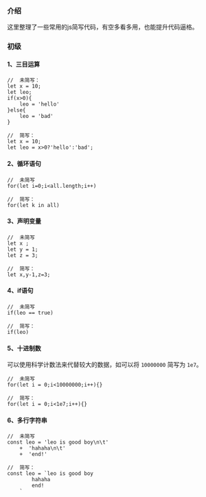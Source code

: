### 介绍
这里整理了一些常用的js简写代码，有空多看多用，也能提升代码逼格。

### 初级
#### 1、三目运算
```
//  未简写：
let x = 10;
let leo;
if(x>0){
    leo = 'hello'
}else{
    leo = 'bad'
}

//  简写：
let x = 10;
let leo = x>0?'hello':'bad';
```

#### 2、循环语句
```
//  未简写
for(let i=0;i<all.length;i++)

//  简写：
for(let k in all)
```

#### 3、声明变量
```
//  未简写
let x ;
let y = 1;
let z = 3;

//  简写：
let x,y-1,z=3;
```

#### 4、if语句
```
//  未简写
if(leo == true)

//  简写：
if(leo)
```

#### 5、十进制数
可以使用科学计数法来代替较大的数据，如可以将 `10000000` 简写为 `1e7`。
```
//  未简写
for(let i = 0;i<10000000;i++){}

//  简写：
for(let i = 0;i<1e7;i++){}
```

#### 6、多行字符串
```
//  未简写
const leo = 'leo is good boy\n\t'
    +  'hahaha\n\t'
    +  'end!'

//  简写：
const leo = `leo is good boy
        hahaha
        end!
    `
```
